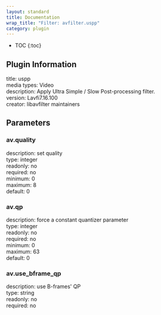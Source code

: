 ```yaml
---
layout: standard
title: Documentation
wrap_title: "Filter: avfilter.uspp"
category: plugin
---
```

* TOC
{:toc}

## Plugin Information

title: uspp  
media types:
Video  
description: Apply Ultra Simple / Slow Post-processing filter.  
version: Lavfi7.16.100  
creator: libavfilter maintainers  

## Parameters

### av.quality

  
description:
set quality  
type: integer  
readonly: no  
required: no  
minimum: 0  
maximum: 8  
default: 0  

### av.qp

  
description:
force a constant quantizer parameter  
type: integer  
readonly: no  
required: no  
minimum: 0  
maximum: 63  
default: 0  

### av.use_bframe_qp

  
description:
use B-frames&#39; QP  
type: string  
readonly: no  
required: no  

